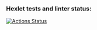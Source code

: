 ### Hexlet tests and linter status:
[![Actions Status](https://github.com/yokithaiu/frontend-project-44/actions/workflows/hexlet-check.yml/badge.svg)](https://github.com/yokithaiu/frontend-project-44/actions)
